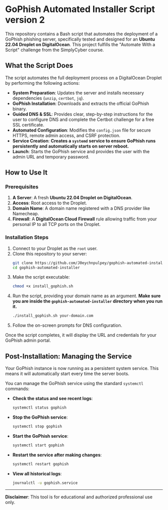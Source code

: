 # GoPhish Automated Installer Script version 2

This repository contains a Bash script that automates the deployment of a GoPhish phishing server, specifically tested and designed for an **Ubuntu 22.04 Droplet on DigitalOcean**. This project fulfills the "Automate With a Script" challenge from the SimplyCyber course.

## What the Script Does

The script automates the full deployment process on a DigitalOcean Droplet by performing the following actions:

-   **System Preparation**: Updates the server and installs necessary dependencies (`unzip`, `certbot`, `jq`).
-   **GoPhish Installation**: Downloads and extracts the official GoPhish binary.
-   **Guided DNS & SSL**: Provides clear, step-by-step instructions for the user to configure DNS and complete the Certbot challenge for a free SSL certificate.
-   **Automated Configuration**: Modifies the `config.json` file for secure HTTPS, remote admin access, and CSRF protection.
-   **Service Creation**: **Creates a `systemd` service to ensure GoPhish runs persistently and automatically starts on server reboot.**
-   **Launch**: Starts the GoPhish service and provides the user with the admin URL and temporary password.

## How to Use It

### Prerequisites
1.  **A Server**: A fresh **Ubuntu 22.04 Droplet on DigitalOcean**.
2.  **Access**: Root access to the Droplet.
3.  **Domain Name**: A domain name registered with a DNS provider like Namecheap.
4.  **Firewall**: A **DigitalOcean Cloud Firewall** rule allowing traffic from your personal IP to all TCP ports on the Droplet.

### Installation Steps
1.  Connect to your Droplet as the `root` user.
2.  Clone this repository to your server:
    ```bash
    git clone https://github.com/J0eychnpulpey/gophish-automated-installer.git
    cd gophish-automated-installer
    ```
3.  Make the script executable:
    ```bash
    chmod +x install_gophish.sh
    ```
4.  Run the script, providing your domain name as an argument. **Make sure you are inside the `gophish-automated-installer` directory when you run it.**
    ```bash
    ./install_gophish.sh your-domain.com
    ```
5.  Follow the on-screen prompts for DNS configuration.

Once the script completes, it will display the URL and credentials for your GoPhish admin portal.

## Post-Installation: Managing the Service

Your GoPhish instance is now running as a persistent system service. This means it will automatically start every time the server boots.

You can manage the GoPhish service using the standard `systemctl` commands:

-   **Check the status and see recent logs**:
    ```bash
    systemctl status gophish
    ```
-   **Stop the GoPhish service**:
    ```bash
    systemctl stop gophish
    ```
-   **Start the GoPhish service**:
    ```bash
    systemctl start gophish
    ```
-   **Restart the service after making changes**:
    ```bash
    systemctl restart gophish
    ```
-   **View all historical logs**:
    ```bash
    journalctl -u gophish.service
    ```

---
**Disclaimer**: This tool is for educational and authorized professional use only.
